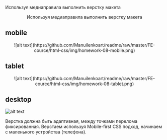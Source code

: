 Используя медиаправила выполнить верстку макета

<center>Используя медиаправила выполнить верстку макета</center>

## mobile

<center>![alt text](https://github.com/Manuilenkoart/readme/raw/master/FE-cource/html-css/img/homework-08-mobile.png)</center>

## tablet

<p align="center">
  ![alt text](https://github.com/Manuilenkoart/readme/raw/master/FE-cource/html-css/img/homework-08-tablet.png)
</p>

## desktop

![alt text](https://github.com/Manuilenkoart/readme/raw/master/FE-cource/html-css/img/homework-08-desktop.png)

Верстка должна быть адаптивная, между точками перелома фиксированная.
Верстаем используя Mobile-first CSS подход, начинаем с маленького устройства (телефона).
